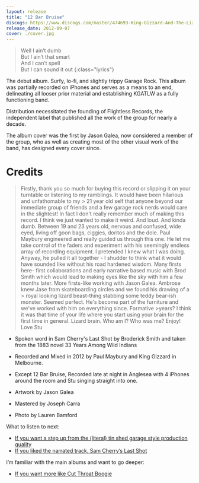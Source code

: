 ```yaml
---
layout: release
title: "12 Bar Bruise"
discogs: https://www.discogs.com/master/474693-King-Gizzard-And-The-Lizard-Wizard-12-Bar-Bruise
release_date: 2012-09-07
cover: ./cover.jpg
---
```


> Well I ain’t dumb  
> But I ain’t that smart  
> And I can’t spell  
> But I can sound it out
{:class="lyrics"}

The debut album. Surfy, lo-fi, and slightly trippy Garage Rock. This album was partially recorded on iPhones and serves as a means to an end, delineating all looser prior material and establishing KGATLW as a fully functioning band.

Distribution necessitated the founding of Flightless Records, the independent label that published all the work of the group for nearly a decade.

The album cover was the first by Jason Galea, now considered a member of the group, who as well as creating most of the other visual work of the band, has designed every cover since.

# Credits

> Firstly, thank you so much for buying this record or slipping it on your turntable or listening to my ramblings. It would have been hilarious and unfathomable to my > 21 year old self that anyone beyond our immediate group of friends and a few garage rock nerds would care in the slightest! In fact I don't really remember much of 
> making this record. I think we just wanted to make it weird. And loud. And kinda dumb. Between 19 and 23 years old, nervous and confused, wide eyed, living off goon 
> bags, ciggies, doritos and the dole. Paul Maybury engineered and really guided us through this one. He let me take control of the faders and experiment with his
> seemingly endless array of recording equipment. I pretended I knew what I was doing. Anyway, he pulled it all together - I shudder to think what it would have
> sounded like without his road hardened wisdom. Many firsts here- first collaborations and early narrative based music with Brod Smith which would lead to making 
> eyes like the sky with him a few months later. More firsts-like working with Jason Galea. Ambrose knew Jase from skateboarding circles and we found his drawing of a > royal looking lizard beast-thing stabbing some teddy bear-ish monster. Seemed perfect. He's become part of the furniture and we've worked with him on everything 
> since. Formative >years? I think it was that time of your life where you start using your brain for the first time in general. Lizard brain. Who am I? Who was me? 
> Enjoy! Love Stu   

* Spoken word in Sam Cherry's Last Shot by Broderick Smith and taken from the 1883 novel 33 Years Among Wild Indians  

* Recorded and Mixed in 2012 by Paul Maybury and King Gizzard in Melbourne.  
* Except 12 Bar Bruise, Recorded late at night in Anglesea with 4 iPhones around the room and Stu singing straight into one.  

* Artwork by Jason Galea  
* Mastered by Joseph Carra  
* Photo by Lauren Bamford  

What to listen to next:

*   [If you want a step up from the (literal) tin shed garage style production quality](../im-in-your-mind-fuzz)
*   [If you liked the narrated track, Sam Cherry’s Last Shot](../eyes-like-the-sky)

I’m familiar with the main albums and want to go deeper:

*   [If you want more like Cut Throat Boogie](../../the-murlocs)
